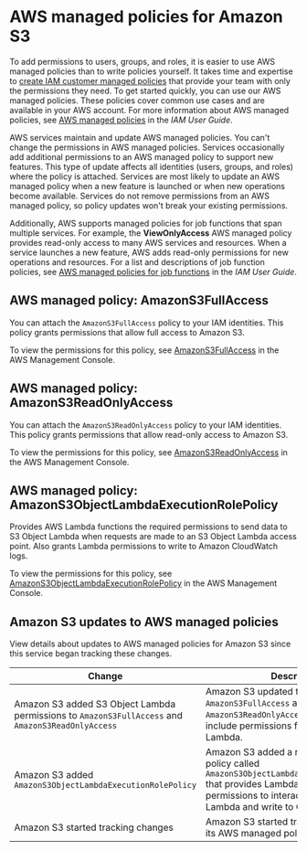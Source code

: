 # AWS managed policies for Amazon S3<a name="security-iam-awsmanpol"></a>

To add permissions to users, groups, and roles, it is easier to use AWS managed policies than to write policies yourself\. It takes time and expertise to [create IAM customer managed policies](https://docs.aws.amazon.com/IAM/latest/UserGuide/access_policies_create-console.html) that provide your team with only the permissions they need\. To get started quickly, you can use our AWS managed policies\. These policies cover common use cases and are available in your AWS account\. For more information about AWS managed policies, see [AWS managed policies](https://docs.aws.amazon.com/IAM/latest/UserGuide/access_policies_managed-vs-inline.html#aws-managed-policies) in the *IAM User Guide*\.

AWS services maintain and update AWS managed policies\. You can't change the permissions in AWS managed policies\. Services occasionally add additional permissions to an AWS managed policy to support new features\. This type of update affects all identities \(users, groups, and roles\) where the policy is attached\. Services are most likely to update an AWS managed policy when a new feature is launched or when new operations become available\. Services do not remove permissions from an AWS managed policy, so policy updates won't break your existing permissions\.

Additionally, AWS supports managed policies for job functions that span multiple services\. For example, the **ViewOnlyAccess** AWS managed policy provides read\-only access to many AWS services and resources\. When a service launches a new feature, AWS adds read\-only permissions for new operations and resources\. For a list and descriptions of job function policies, see [AWS managed policies for job functions](https://docs.aws.amazon.com/IAM/latest/UserGuide/access_policies_job-functions.html) in the *IAM User Guide*\.

## AWS managed policy: AmazonS3FullAccess<a name="security-iam-awsmanpol-amazons3fullaccess"></a>

You can attach the `AmazonS3FullAccess` policy to your IAM identities\. This policy grants permissions that allow full access to Amazon S3\.

To view the permissions for this policy, see [AmazonS3FullAccess](https://console.aws.amazon.com/iam/home?#/policies/arn:aws:iam::aws:policy/AmazonS3FullAccess$jsonEditor) in the AWS Management Console\.

## AWS managed policy: AmazonS3ReadOnlyAccess<a name="security-iam-awsmanpol-amazons3readonlyaccess"></a>

You can attach the `AmazonS3ReadOnlyAccess` policy to your IAM identities\. This policy grants permissions that allow read\-only access to Amazon S3\.

To view the permissions for this policy, see [AmazonS3ReadOnlyAccess](https://console.aws.amazon.com/iam/home?#/policies/arn:aws:iam::aws:policy/AmazonS3ReadOnlyAccess$jsonEditor) in the AWS Management Console\.

## AWS managed policy: AmazonS3ObjectLambdaExecutionRolePolicy<a name="security-iam-awsmanpol-amazons3objectlambdaexecutionrolepolicy"></a>

Provides AWS Lambda functions the required permissions to send data to S3 Object Lambda when requests are made to an S3 Object Lambda access point\. Also grants Lambda permissions to write to Amazon CloudWatch logs\.

To view the permissions for this policy, see [AmazonS3ObjectLambdaExecutionRolePolicy](https://console.aws.amazon.com/iam/home?#/policies/arn:aws:iam::aws:policy/service-role/AmazonS3ObjectLambdaExecutionRolePolicy$jsonEditor) in the AWS Management Console\.

## Amazon S3 updates to AWS managed policies<a name="security-iam-awsmanpol-updates"></a>

View details about updates to AWS managed policies for Amazon S3 since this service began tracking these changes\.


| Change | Description | Date | 
| --- | --- | --- | 
|  Amazon S3 added S3 Object Lambda permissions to `AmazonS3FullAccess` and `AmazonS3ReadOnlyAccess`  |  Amazon S3 updated the `AmazonS3FullAccess` and `AmazonS3ReadOnlyAccess` policies to include permissions for S3 Object Lambda\.  | September 27, 2021 | 
|  Amazon S3 added `AmazonS3ObjectLambdaExecutionRolePolicy`  |  Amazon S3 added a new AWS\-managed policy called `AmazonS3ObjectLambdaExecutionRolePolicy` that provides Lambda functions permissions to interact with S3 Object Lambda and write to CloudWatch logs\.  | August 18, 2021 | 
|  Amazon S3 started tracking changes  |  Amazon S3 started tracking changes for its AWS managed policies\.  | August 18, 2021 | 
